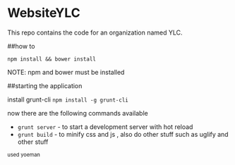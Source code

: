 # WebsiteYLC
This repo contains the code for an organization named YLC.


##how to

```npm install && bower install```

NOTE: npm and bower must be installed

##starting the application

install grunt-cli
```npm install -g grunt-cli```

now there are the following commands available

+ `grunt server` - to start a development server with hot reload
+ `grunt build` - to minify css and js , also do other stuff such as uglify and other stuff





<small>used yoeman</small>
